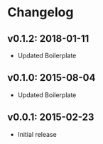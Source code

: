 # Changelog

## v0.1.2: 2018-01-11

- Updated Boilerplate

## v0.1.0: 2015-08-04

- Updated Boilerplate

## v0.0.1: 2015-02-23

- Initial release
